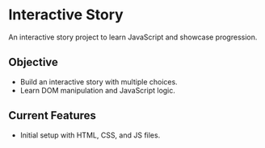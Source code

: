 # Interactive Story

An interactive story project to learn JavaScript and showcase progression.

## Objective
- Build an interactive story with multiple choices.
- Learn DOM manipulation and JavaScript logic.

## Current Features
- Initial setup with HTML, CSS, and JS files.
